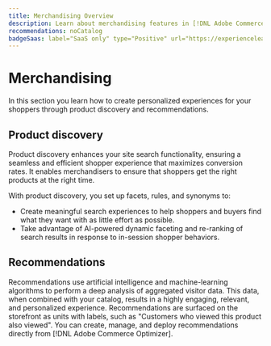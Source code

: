 ```yaml
---
title: Merchandising Overview
description: Learn about merchandising features in [!DNL Adobe Commerce Optimizer].
recommendations: noCatalog
badgeSaas: label="SaaS only" type="Positive" url="https://experienceleague.adobe.com/en/docs/commerce/user-guides/product-solutions" tooltip="Applies to Adobe Commerce as a Cloud Service and Adobe Commerce Optimizer projects only (Adobe-managed SaaS infrastructure)."
---
```

# Merchandising

In this section you learn how to create personalized experiences for your shoppers through product discovery and recommendations.

## Product discovery

Product discovery enhances your site search functionality, ensuring a seamless and efficient shopper experience that maximizes conversion rates. It enables merchandisers to ensure that shoppers get the right products at the right time. 

With product discovery, you set up facets, rules, and synonyms to:

- Create meaningful search experiences to help shoppers and buyers find what they want with as little effort as possible.
- Take advantage of AI-powered dynamic faceting and re-ranking of search results in response to in-session shopper behaviors.

## Recommendations

Recommendations use artificial intelligence and machine-learning algorithms to perform a deep analysis of aggregated visitor data. This data, when combined with your catalog, results in a highly engaging, relevant, and personalized experience. Recommendations are surfaced on the storefront as units with labels, such as "Customers who viewed this product also viewed". You can create, manage, and deploy recommendations directly from [!DNL Adobe Commerce Optimizer].
